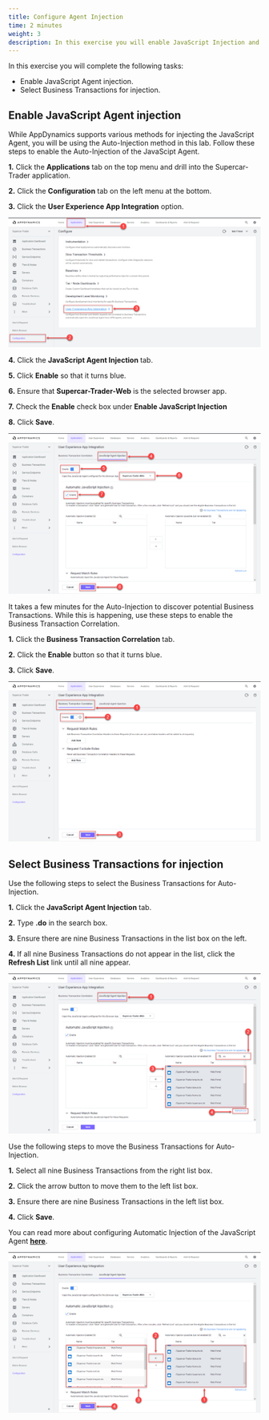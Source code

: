 ```yaml
---
title: Configure Agent Injection
time: 2 minutes
weight: 3
description: In this exercise you will enable JavaScript Injection and select BT for injection.
---
```


In this exercise you will complete the following tasks:

*   Enable JavaScript Agent injection.
*   Select Business Transactions for injection.

## Enable JavaScript Agent injection

While AppDynamics supports various methods for injecting the JavaScript Agent, you will be using the Auto-Injection method in this lab. Follow these steps to enable the Auto-Injection of the JavaScipt Agent.

**1.** Click the **Applications** tab on the top menu and drill into the Supercar-Trader application.

**2.** Click the **Configuration** tab on the left menu at the bottom.

**3.** Click the **User Experience App Integration** option.

![BRUM Dash 1](images/04-brum-dashboard-01.png)

**4.** Click the **JavaScript Agent Injection** tab.

**5.** Click **Enable** so that it turns blue.

**6.** Ensure that **Supercar-Trader-Web** is the selected browser app.

**7.** Check the **Enable** check box under **Enable JavaScript Injection**

**8.** Click **Save**.

![BRUM Dash 2](images/04-brum-dashboard-02.png)

It takes a few minutes for the Auto-Injection to discover potential Business Transactions. While this is happening, use these steps to enable the Business Transaction Correlation.

**1.** Click the **Business Transaction Correlation** tab.

**2.** Click the **Enable** button so that it turns blue.

**3.** Click **Save**.

![BRUM Dash 3](images/04-brum-dashboard-03.png)

## Select Business Transactions for injection

Use the following steps to select the Business Transactions for Auto-Injection.

**1.** Click the **JavaScript Agent Injection** tab.

**2.** Type **.do** in the search box.

**3.** Ensure there are nine Business Transactions in the list box on the left.

**4.** If all nine Business Transactions do not appear in the list, click the **Refresh List** link until all nine appear.

![BRUM Dash 4](images/04-brum-dashboard-04.png)

Use the following steps to move the Business Transactions for Auto-Injection.

**1.** Select all nine Business Transactions from the right list box.

**2.** Click the arrow button to move them to the left list box.

**3.** Ensure there are nine Business Transactions in the left list box.

**4.** Click **Save**.

You can read more about configuring Automatic Injection of the JavaScript Agent [**here**](https://help.splunk.com/en/appdynamics-saas/end-user-monitoring/25.7.0/end-user-monitoring/browser-monitoring/browser-real-user-monitoring/inject-the-javascript-agent/automatic-injection-of-the-javascript-agent).

![BRUM Dash 5](images/04-brum-dashboard-05.png)
